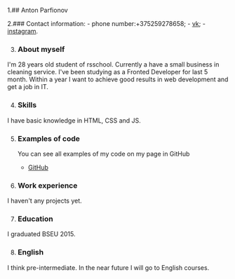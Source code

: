 1.## Anton Parfionov

2.### Contact information:
    - phone number:+375259278658;
    - [vk](https://vk.com/id53205447);
    - [instagram](https://www.instagram.com/sos_pylesos_company/).

3. ### About myself
I'm 28 years old student of rsschool.
Сurrently a have a small business in cleaning service.
I've been studying as a Fronted Developer for last 5 month.
Within a year I want to achieve good results in web development and get a job in IT.

4. ### Skills
I have basic knowledge in HTML, CSS and JS.

5. ### Examples of code
    You can see all examples of my code on my page in GitHub
    - [GitHub](https://github.com/toystix1992)

6. ### Work experience
I haven't any projects yet.

7. ### Education
I graduated BSEU 2015.


8. ### English
I think pre-intermediate. In the near future I will go to English courses.

